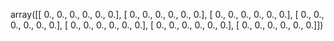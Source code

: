 array(\[\[ 0.,  0.,  0.,  0.,  0.,  0.\],
       \[ 0.,  0.,  0.,  0.,  0.,  0.\],
       \[ 0.,  0.,  0.,  0.,  0.,  0.\],
       \[ 0.,  0.,  0.,  0.,  0.,  0.\],
       \[ 0.,  0.,  0.,  0.,  0.,  0.\],
       \[ 0.,  0.,  0.,  0.,  0.,  0.\],
       \[ 0.,  0.,  0.,  0.,  0.,  0.\]\])